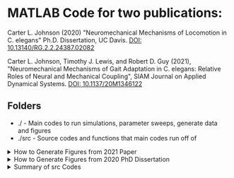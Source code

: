 # MATLAB Code for two publications:

Carter L. Johnson (2020) "Neuromechanical Mechanisms of Locomotion in C. elegans" Ph.D. Dissertation, UC Davis. [DOI: 10.13140/RG.2.2.24387.02082](https://www.researchgate.net/publication/344618740_Neuromechanical_Mechanisms_of_Locomotion_in_C_elegans)

Carter L. Johnson, Timothy J. Lewis, and Robert D. Guy (2021), "Neuromechanical Mechanisms of Gait Adaptation in C. elegans: Relative Roles of Neural and Mechanical Coupling", SIAM Journal on Applied Dynamical Systems. [DOI: 10.1137/20M1346122](https://www.researchgate.net/publication/342302425_Neuromechanical_Mechanisms_of_Gait_Adaptation_in_textitC_Elegans_Relative_Roles_of_Neural_and_Mechanical_Coupling)

## Folders

* ./ - Main codes to run simulations, parameter sweeps, generate data and figures
* ./src - Source codes and functions that main codes run off of

 <details>
 <summary>How to Generate Figures from 2021 Paper</summary>
  
### How to Generate Figures from 2021 Paper

* Figure 3.1 - Run full_model_gammaloop.m
* Figure 3.2 - Run full_model_single_test_Run.m at given parameter values.
* Figures 3.3 and 3.4 - Run paperfig_parametrize_tmtf_loop_regimes.m to generate data.  Then run make_mukb_trend_colormap_figs.m to make fig.
* Figure 3.5 - Run full_model_eps_gamma_loop.m (commented out half generates data, uncommented half generates figs).
* Figure 4.1 - Run is_coupling_weak_single_module_vs_fully_coupled_module.m
* Figures 4.2, 4.3 and 4.4 - Run twobox_invest_loop.m
* Figure 4.5 - Run compare_gfunctions.m 
* Figure 4.6 - Run sixbox_osc_vs_full_gamma_loop.m
* Figure 4.7 - Run kymos_from_phasediffs_fig_sect4.m
* Figure C.1a - Run sixbox_osc_vs_full_gamma_loop_backwards_prop.m (commented out half generates data, uncommented half generates figs).
* Figures C.1b,c - Run twobox_invest_loop_backwardsprop.m
 </details>
 
  <details>
 <summary>How to Generate Figures from 2020 PhD Dissertation</summary>
 
### How to Generate Figures from 2020 PhD Dissertation

* Figure 2.2 -  Run full_model_gammaloop.m
* Figure 2.3 -  Run full_model_single_test_Run.m at given parameter values.
* Figures 2.4 and 2.5 - Run paperfig_parametrize_tmtf_loop_regimes.m to generate data.  Then run make_mukb_trend_colormap_figs.m to make fig.
* Figure 2.6 - Run full_model_eps_gamma_loop.m (commented out portions).
* Figure 3.1 - Run is_coupling_weak_single_module_vs_fully_coupled_module.m
* Figures 3.2, 3.3 and 3.4 - Run twobox_invest_loop.m
* Figure 3.5 - Run compare_gfunctions.m 
* Figure 3.6 - Run sixbox_osc_vs_full_gamma_loop.m
* Figure 3.7 - Run full_model_eps_gamma_loop_zero_muf.m
* Figures 4.1 and 4.2 - Bifurcation diagrams generated in [XPP/Auto](http://www.math.pitt.edu/~bard/bardware/tut/xppauto.html) (neuromechanical_module.ode), labels and colors added in Gimp.
* Figures 4.3 and 4.4 - Stability diagrams generated in [XPP/Auto](http://www.math.pitt.edu/~bard/bardware/tut/xppauto.html) (neuromechanical_module.ode), labels and colors added in Gimp.
* Figures 4.5 and 4.6 - Run oscillator_properties_contours.m
* Figure 4.7 - Stability diagrams generated in [XPP/Auto](http://www.math.pitt.edu/~bard/bardware/tut/xppauto.html) (neuromechanical_module_timescale_investigation.ode), labels and colors added in Gimp.
* Figures 4.8-4.13  - Run phase_response_properties.m
* Figures 4.14 and 4.15 - Run compare_PRCs_timescale_ordering.m
* Figure 5.2 - Phase plane created in [pplane](https://www.cs.unm.edu/~joel/dfield/), labels and colors added in Gimp.
* Figure 5.5 - Run find_alphas.m
* Figure 5.6 - Run period_amp_oscillations_from_1d_map.m
* Figures 6.1, 6.2 and 6.3 - Run diff_box_nos_phasemodels_vs_full_gamma_loop_fixed_ell.m to generate the data. Run diff_box_nos_phasemodels_vs_full_figures_fixed_ell.m to generate the figures.
* Figure 6.4 - Run diff_eps_20_box_phasemodels_vs_full_gamma_loop_fixed_ell.m
</details>

<details>
 <summary>Summary of src Codes</summary>
### Model Codes
* full_state_model_odes.m - function that generates ODEs for the forward locomotion system (dim neuromechanical modules)
  * full_state_model_odes_backwardsprop.m - same as above but with opposite-direction and signed proprioception
* coupled_oscillator_phase_difference_odes.m - function that generates phase-equation ODEs for the forward locomotion system (n oscillators)
   * coupled_oscillator_phase_difference_odes_backwardsprop.m - same as above but with opposite-direction and signed proprioception
* coup_currents_and_oscillator_coupling_fns.m / oscillator_coupling_fns.m - computes the coupling functions for the full coupled system from the single oscillator limit cycle and PRC
* single_oscillator_LC.m - computes the limit cycle oscillations for the single (uncoupled) neuromechanical module
*  single_oscillator_Eulerstep.m - gives an Euler's-method solution step for the single (uncoupled) neuromechanical module
* single_oscillator_PRC.m - computes the infinitessimal Phase Response Curves for the single (uncoupled) neuromechanical module
*  single_oscillator_adjoint_Eulerstep.m - gives an Euler's-method solution step for the adjoint equations to the single (uncoupled) neuromechanical module (needed to find the PRC)
* full_timetrace_to_phasediffs.m - computes phase-differences between each oscillator module in the full-state model over time from states
* full_timetrace_to_phasediffs.m - computes phase-differences between each oscillator module in the full-state model over time from states
* phasediffs_to_full_timetrace.m -  computes time-trace for the full state model from a vector of phase-locked phase differences between each oscillator module
* phases_to_init_cond.m - creates an initial condition for the full state model from a vector of initial phase differences between each oscillator module
* phase_locked_state_solve.m - solves for the phase-locked phase-differences of the full model using the phase model ODES (up to dim=4 modules)
* neuromechanical_module.ode - [XPP/Auto](http://www.math.pitt.edu/~bard/bardware/tut/xppauto.html) ode file for the single neuromechanical oscillator module 
 

### Figures/Plot Codes
* timetrace_to_curv_kym.m - creates a curvature kymograph from the time-trace of the full-state model
* blueblackred.m, bluewhitered.m, colorblind_colormap.mat, fireice.m, linspecer.m, shade.m - colormaps used for figures (not my own codes)
  </details>
